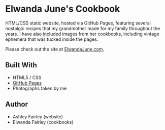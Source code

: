 # Elwanda June's Cookbook

HTML/CSS static website, hosted via GitHub Pages, featuring several nostalgic recipes that my grandmother made for my family throughout the years. I have also included images from her cookbooks, including vintage ephemera that was tucked inside the pages.

Please check out the site at [ElwandaJune.com](http://elwandajune.com).

## Built With

- HTML5 / CSS
- [GitHub Pages](https://pages.github.com/)
- Photographs taken by me

## Author

- Ashley Fairley (website)
- Elwanda Fairley (cookbooks)





